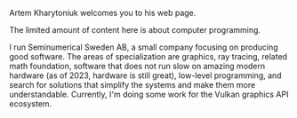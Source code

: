 Artem Kharytoniuk welcomes you to his web page.

The limited amount of content here is about computer programming.

I run Seminumerical Sweden AB, a small company focusing on producing good software. The areas of specialization are graphics, ray tracing, related math foundation, software that does not run slow on amazing modern hardware (as of 2023, hardware is still great), low-level programming, and search for solutions that simplify the systems and make them more understandable. Currently, I'm doing some work for the Vulkan graphics API ecosystem.
